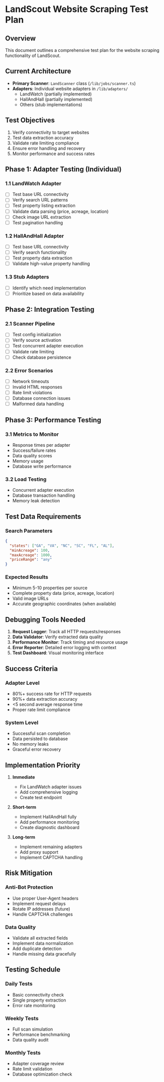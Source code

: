 # LandScout Website Scraping Test Plan

## Overview
This document outlines a comprehensive test plan for the website scraping functionality of LandScout.

## Current Architecture
- **Primary Scanner**: `LandScanner` class (`/lib/jobs/scanner.ts`)
- **Adapters**: Individual website adapters in `/lib/adapters/`
  - LandWatch (partially implemented)
  - HallAndHall (partially implemented)
  - Others (stub implementations)

## Test Objectives
1. Verify connectivity to target websites
2. Test data extraction accuracy
3. Validate rate limiting compliance
4. Ensure error handling and recovery
5. Monitor performance and success rates

## Phase 1: Adapter Testing (Individual)

### 1.1 LandWatch Adapter
- [ ] Test base URL connectivity
- [ ] Verify search URL patterns
- [ ] Test property listing extraction
- [ ] Validate data parsing (price, acreage, location)
- [ ] Check image URL extraction
- [ ] Test pagination handling

### 1.2 HallAndHall Adapter  
- [ ] Test base URL connectivity
- [ ] Verify search functionality
- [ ] Test property data extraction
- [ ] Validate high-value property handling

### 1.3 Stub Adapters
- [ ] Identify which need implementation
- [ ] Prioritize based on data availability

## Phase 2: Integration Testing

### 2.1 Scanner Pipeline
- [ ] Test config initialization
- [ ] Verify source activation
- [ ] Test concurrent adapter execution
- [ ] Validate rate limiting
- [ ] Check database persistence

### 2.2 Error Scenarios
- [ ] Network timeouts
- [ ] Invalid HTML responses
- [ ] Rate limit violations
- [ ] Database connection issues
- [ ] Malformed data handling

## Phase 3: Performance Testing

### 3.1 Metrics to Monitor
- Response times per adapter
- Success/failure rates
- Data quality scores
- Memory usage
- Database write performance

### 3.2 Load Testing
- Concurrent adapter execution
- Database transaction handling
- Memory leak detection

## Test Data Requirements

### Search Parameters
```json
{
  "states": ["GA", "VA", "NC", "SC", "FL", "AL"],
  "minAcreage": 100,
  "maxAcreage": 1000,
  "priceRange": "any"
}
```

### Expected Results
- Minimum 5-10 properties per source
- Complete property data (price, acreage, location)
- Valid image URLs
- Accurate geographic coordinates (when available)

## Debugging Tools Needed

1. **Request Logger**: Track all HTTP requests/responses
2. **Data Validator**: Verify extracted data quality
3. **Performance Monitor**: Track timing and resource usage
4. **Error Reporter**: Detailed error logging with context
5. **Test Dashboard**: Visual monitoring interface

## Success Criteria

### Adapter Level
- 80%+ success rate for HTTP requests
- 90%+ data extraction accuracy
- <5 second average response time
- Proper rate limit compliance

### System Level
- Successful scan completion
- Data persisted to database
- No memory leaks
- Graceful error recovery

## Implementation Priority

1. **Immediate**
   - Fix LandWatch adapter issues
   - Add comprehensive logging
   - Create test endpoint

2. **Short-term**
   - Implement HallAndHall fully
   - Add performance monitoring
   - Create diagnostic dashboard

3. **Long-term**
   - Implement remaining adapters
   - Add proxy support
   - Implement CAPTCHA handling

## Risk Mitigation

### Anti-Bot Protection
- Use proper User-Agent headers
- Implement request delays
- Rotate IP addresses (future)
- Handle CAPTCHA challenges

### Data Quality
- Validate all extracted fields
- Implement data normalization
- Add duplicate detection
- Handle missing data gracefully

## Testing Schedule

### Daily Tests
- Basic connectivity check
- Single property extraction
- Error rate monitoring

### Weekly Tests  
- Full scan simulation
- Performance benchmarking
- Data quality audit

### Monthly Tests
- Adapter coverage review
- Rate limit validation
- Database optimization check